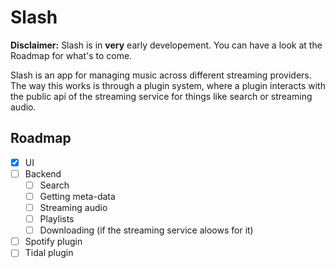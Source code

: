 # Slash

**Disclaimer:** Slash is in **very** early developement. You can have a look at the Roadmap for what's to come.

Slash is an app for managing music across different streaming providers. The way this works is through a plugin system, where a plugin interacts with the public api of the streaming service for things like search or streaming audio. 

## Roadmap

- [x] UI
- [ ] Backend
  - [ ] Search
  - [ ] Getting meta-data
  - [ ] Streaming audio
  - [ ] Playlists
  - [ ] Downloading (if the streaming service aloows for it)
- [ ] Spotify plugin
- [ ] Tidal plugin
